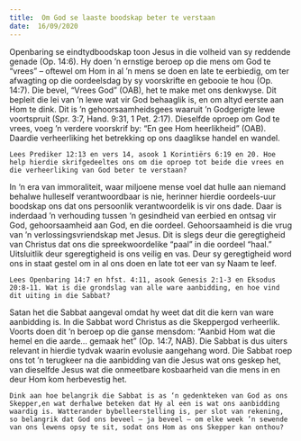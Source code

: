 ```yaml
---
title:  Om God se laaste boodskap beter te verstaan
date:  16/09/2020
---
```


Openbaring se eindtydboodskap toon Jesus in die volheid van sy reddende genade (Op. 14:6). Hy doen ’n ernstige beroep op die mens om God te “vrees” – oftewel om Hom in al ’n mens se doen en late te eerbiedig, om ter afwagting op die oordeelsdag by sy voorskrifte en gebooie te hou (Op. 14:7). Die bevel, “Vrees God” (OAB), het te make met ons denkwyse. Dit bepleit die lei van ’n lewe wat vir God behaaglik is, en om altyd eerste aan Hom te dink. Dit is ’n gehoorsaamheidsgees waaruit ’n Godgerigte lewe voortspruit (Spr. 3:7, Hand. 9:31, 1 Pet. 2:17). Dieselfde oproep om God te vrees, voeg ’n verdere voorskrif by: “En gee Hom heerlikheid” (OAB). Daardie verheerliking het betrekking op ons daaglikse handel en wandel.

`Lees Prediker 12:13 en vers 14, asook 1 Korintiërs 6:19 en 20. Hoe help hierdie skrifgedeeltes ons om die oproep tot beide die vrees en die verheerliking van God beter te verstaan?`

In ‘n era van immoraliteit, waar miljoene mense voel dat hulle aan niemand behalwe hulleself verantwoordbaar is nie, herinner hierdie oordeels-uur boodskap ons dat ons persoonlik verantwoordelik is vir ons dade.  Daar is inderdaad ’n verhouding tussen ‘n gesindheid van eerbied en ontsag vir God, gehoorsaamheid aan God, en die oordeel. Gehoorsaamheid is die vrug van ’n verlossingsvriendskap met Jesus. Dit is slegs deur die geregtigheid van Christus dat ons die spreekwoordelike “paal” in die oordeel “haal.” Uitsluitlik deur sgeregtigheid is ons veilig en vas. Deur sy geregtigheid word ons in staat gestel om in al ons doen en late tot eer van sy Naam te leef.

`Lees Openbaring 14:7 en hfst. 4:11, asook Genesis 2:1-3 en Eksodus 20:8-11. Wat is die grondslag van alle ware aanbidding, en hoe vind dit uiting in die Sabbat?`

Satan het die Sabbat aangeval omdat hy  weet dat dit die kern van ware aanbidding is. In die Sabbat word Christus as die Skeppergod verheerlik. Voorts doen dit ’n beroep op die ganse mensdom: “Aanbid Hom wat die hemel en die aarde… gemaak het” (Op. 14:7, NAB). Die Sabbat is dus uiters relevant in hierdie tydvak waarin evolusie aangehang word. Die Sabbat roep ons tot ’n terugkeer na die aanbidding van die Jesus wat ons geskep het, van dieselfde Jesus wat die onmeetbare kosbaarheid van die mens in en deur Hom kom herbevestig het.

`Dink aan hoe belangrik die Sabbat is as ‘n gedenkteken van God as ons Skepper,en wat derhalwe beteken dat Hy al een is wat ons aanbidding waardig is. Watterander bybelleerstelling is, per slot van rekening, so belangrik dat God ons beveel – ja beveel – om elke week ’n sewende van ons lewens opsy te sit, sodat ons Hom as ons Skepper kan onthou?`